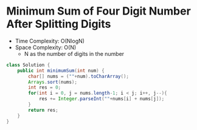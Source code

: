 # Minimum Sum of Four Digit Number After Splitting Digits

- Time Complexity: O(NlogN)
- Space Complexity: O(N)
  - N as the number of digits in the number

```java
class Solution {
    public int minimumSum(int num) {
        char[] nums = (""+num).toCharArray();
        Arrays.sort(nums);
        int res = 0;
        for(int i = 0, j = nums.length-1; i < j; i++, j--){
            res += Integer.parseInt(""+nums[i] + nums[j]);
        }
        return res;
    }
}
```
